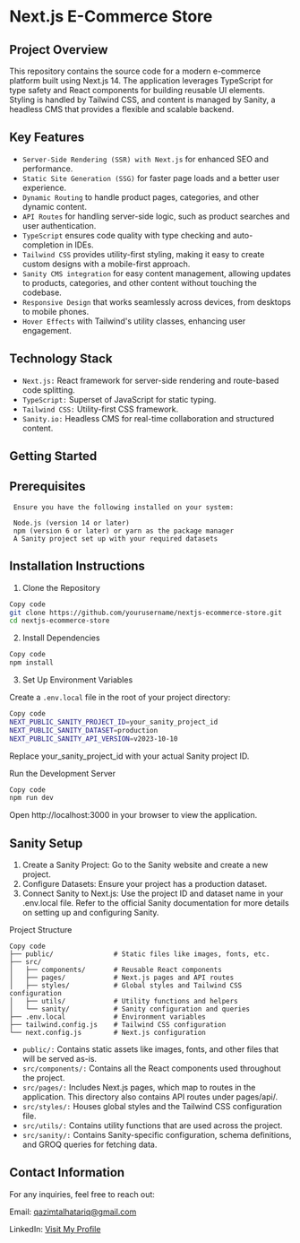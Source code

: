 # Next.js E-Commerce Store

## Project Overview

This repository contains the source code for a modern e-commerce platform built using Next.js 14. The application leverages TypeScript for type safety and React components for building reusable UI elements. Styling is handled by Tailwind CSS, and content is managed by Sanity, a headless CMS that provides a flexible and scalable backend.

## Key Features
 
 - ``Server-Side Rendering (SSR) with Next.js`` for enhanced SEO and performance.
 - ``Static Site Generation (SSG)`` for faster page loads and a better user experience.
 - ``Dynamic Routing`` to handle product pages, categories, and other dynamic content.
 - ``API Routes`` for handling server-side logic, such as product searches and user authentication.
 - ``TypeScript`` ensures code quality with type checking and auto-completion in IDEs.
 - ``Tailwind CSS`` provides utility-first styling, making it easy to create custom designs with a mobile-first  approach.
 - ``Sanity CMS integration`` for easy content management, allowing updates to products, categories, and other content without touching the codebase.
 - ``Responsive Design`` that works seamlessly across devices, from desktops to mobile phones.
 - ``Hover Effects`` with Tailwind's utility classes, enhancing user engagement.
## Technology Stack
 - ``Next.js:`` React framework for server-side rendering and route-based code splitting.
 - ``TypeScript:`` Superset of JavaScript for static typing.
 - ``Tailwind CSS:`` Utility-first CSS framework.
 - ``Sanity.io:`` Headless CMS for real-time collaboration and structured content.
## Getting Started
 ## Prerequisites
     Ensure you have the following installed on your system:

     Node.js (version 14 or later)
     npm (version 6 or later) or yarn as the package manager
     A Sanity project set up with your required datasets
 ## Installation Instructions
 1. Clone the Repository
```bash
Copy code
git clone https://github.com/yourusername/nextjs-ecommerce-store.git
cd nextjs-ecommerce-store
```
 2. Install Dependencies

```bash
Copy code
npm install
```
3. Set Up Environment Variables

Create a `.env.local` file in the root of your project directory:

```bash
Copy code
NEXT_PUBLIC_SANITY_PROJECT_ID=your_sanity_project_id
NEXT_PUBLIC_SANITY_DATASET=production
NEXT_PUBLIC_SANITY_API_VERSION=v2023-10-10
```
Replace your_sanity_project_id with your actual Sanity project ID.

Run the Development Server

```bash
Copy code
npm run dev
```
Open http://localhost:3000 in your browser to view the application.

## Sanity Setup
 1. Create a Sanity Project: Go to the Sanity website and create a new project.
 2. Configure Datasets: Ensure your project has a production dataset.
 3. Connect Sanity to Next.js: Use the project ID and dataset name in your .env.local file.
Refer to the official Sanity documentation for more details on setting up and configuring Sanity.

Project Structure
```plaintext
Copy code
├── public/               # Static files like images, fonts, etc.
├── src/
│   ├── components/       # Reusable React components
│   ├── pages/            # Next.js pages and API routes
│   ├── styles/           # Global styles and Tailwind CSS configuration
│   ├── utils/            # Utility functions and helpers
│   └── sanity/           # Sanity configuration and queries
├── .env.local            # Environment variables
├── tailwind.config.js    # Tailwind CSS configuration
└── next.config.js        # Next.js configuration
```
- `public/:` Contains static assets like images, fonts, and other files that will be served as-is.
- `src/components/:` Contains all the React components used throughout the project.
- `src/pages/:` Includes Next.js pages, which map to routes in the application. This directory also contains API routes under pages/api/.
- `src/styles/:` Houses global styles and the Tailwind CSS configuration file.
- `src/utils/:` Contains utility functions that are used across the project.
- `src/sanity/:` Contains Sanity-specific configuration, schema definitions, and GROQ queries for fetching data.

## Contact Information
For any inquiries, feel free to reach out:

Email: qazimtalhatariq@gmail.com

LinkedIn: [Visit My Profile](https://www.linkedin.com/in/qazimtalhatariq/)
